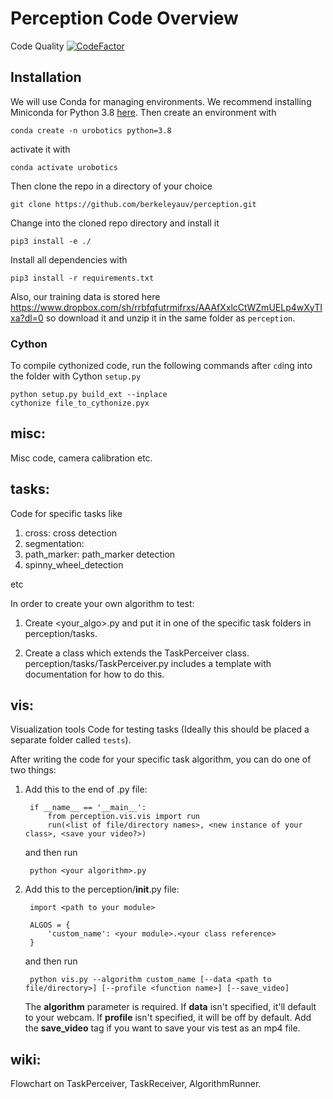 # Perception Code Overview

Code Quality [![CodeFactor](https://www.codefactor.io/repository/github/berkeleyauv/perception/badge)](https://www.codefactor.io/repository/github/berkeleyauv/perception)

## Installation

We will use Conda for managing environments. We recommend installing Miniconda for Python 3.8 [here](https://docs.conda.io/en/latest/miniconda.html).
Then create an environment with

    conda create -n urobotics python=3.8

activate it with

    conda activate urobotics

Then clone the repo in a directory of your choice

    git clone https://github.com/berkeleyauv/perception.git

Change into the cloned repo directory and install it

    pip3 install -e ./


Install all dependencies with

    pip3 install -r requirements.txt


Also, our training data is stored here https://www.dropbox.com/sh/rrbfqfutrmifrxs/AAAfXxlcCtWZmUELp4wXyTIxa?dl=0 so download it and unzip it in the same folder as `perception`.

### Cython
To compile cythonized code, run the following commands after `cd`ing into the folder with Cython `setup.py`

    python setup.py build_ext --inplace
    cythonize file_to_cythonize.pyx


## misc:
Misc code, camera calibration etc.

## tasks:
Code for specific tasks like 

1. cross: cross detection
2. segmentation:
3. path_marker: path_marker detection
4. spinny_wheel_detection

etc

In order to create your own algorithm to test:

1. Create <your_algo>.py and put it in one of the specific task folders in perception/tasks.

2. Create a class which extends the TaskPerceiver class. perception/tasks/TaskPerceiver.py includes a template with documentation for how to do this.

## vis:
Visualization tools 
Code for testing tasks (Ideally this should be placed a separate folder called `tests`).

After writing the code for your specific task algorithm, you can do one of two things:

1. Add this to the end of <your algorithm>.py file:
    
        if __name__ == '__main__':
            from perception.vis.vis import run
            run(<list of file/directory names>, <new instance of your class>, <save your video?>)
    and then run
    
        python <your algorithm>.py
2. Add this to the perception/__init__.py file:

        import <path to your module>
        
        ALGOS = {
            'custom_name': <your module>.<your class reference>
        }
    and then run
    
        python vis.py --algorithm custom_name [--data <path to file/directory>] [--profile <function name>] [--save_video]
    The **algorithm** parameter is required. If **data** isn't specified, it'll default to your webcam. If **profile** isn't specified, it will be off by default. Add the **save_video** tag if you want to save your vis test as an mp4 file.

## wiki:
Flowchart on TaskPerceiver, TaskReceiver, AlgorithmRunner.
